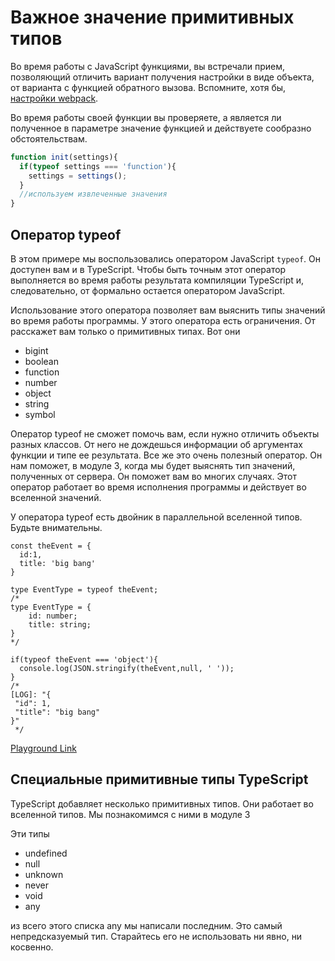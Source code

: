 # Важное значение примитивных типов

Во время работы с JavaScript функциями, вы встречали прием, позволяющий отличить вариант получения настройки в виде объекта, от варианта с функцией обратного вызова. Вспомните, хотя бы, [настройки webpack](https://webpack.js.org/configuration/configuration-types/).

Во время работы своей функции вы проверяете, а является ли полученное в параметре значение функцией и действуете сообразно обстоятельствам.

```javascript
function init(settings){
  if(typeof settings === 'function'){
    settings = settings();
  }
  //используем извлеченные значения
}
```

## Оператор typeof

В этом примере мы воспользовались оператором JavaScript `typeof`. Он доступен вам и в TypeScript. Чтобы быть точным этот оператор выполняется во время работы результата компиляции TypeScript и, следовательно, от формально остается оператором JavaScript.

Использование этого оператора позволяет вам выяснить типы значений во время работы программы. У этого оператора есть ограничения. От расскажет вам только о примитивных типах. Вот они

* bigint
* boolean
* function
* number
* object
* string
* symbol

Оператор typeof не сможет помочь вам, если нужно отличить объекты разных классов. От него не дождешься информации об аргументах функции и типе ее результата. Все же это очень полезный оператор. Он нам поможет, в модуле 3, когда мы будет выяснять тип значений, полученных от сервера. Он поможет вам во многих случаях. Этот оператор работает во время исполнения программы и действует во вселенной значений.

У оператора typeof есть двойник в параллельной вселенной типов. Будьте внимательны.

```tsx
const theEvent = {
  id:1,
  title: 'big bang'
}

type EventType = typeof theEvent;
/*
type EventType = {
    id: number;
    title: string;
}
*/

if(typeof theEvent === 'object'){
  console.log(JSON.stringify(theEvent,null, ' '));
}
/*
[LOG]: "{
 "id": 1,
 "title": "big bang"
}" 
 */
```

[Playground Link](https://www.typescriptlang.org/play?#code/MYewdgzgLgBFAWBTAogN0WWBeGBvAUDDAJYAmAXAIwA0hcxUANouTAOQBGxA5jBwIZhubfAF98+KAE8ADohhoMUACqz5OaXJAAzOEkWYA3PgD0AKklqF6TKrkwcBIkTKswAVwC2HRACdjzvRMLDDQvsRCxuJmJhLE2gAUmog6eig22Fg4bCAcAFaIwFBsAJROMKCQIMwAdIwg3AkAUgDKAPIAcjVhEdzxUkn6GdQejIzU7OwlJVGmFgDaADJtAOIAuqwARE6bZJusNISbUAzM+zCbXLwCQptimzCEMUA)

## Специальные примитивные типы TypeScript

TypeScript добавляет несколько примитивных типов. Они работает во вселенной типов. Мы познакомимся с ними в модуле 3

Эти типы

* undefined
* null
* unknown
* never
* void
* any

из всего этого списка any мы написали последним. Это самый непредсказуемый тип. Старайтесь его не использовать ни явно, ни косвенно.
